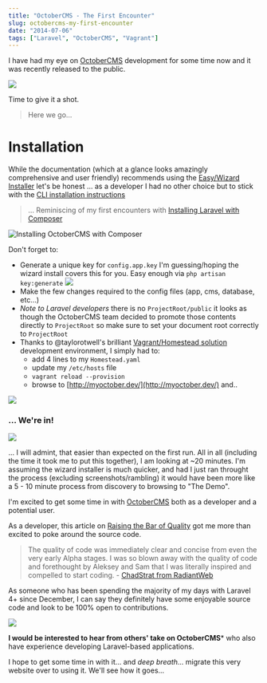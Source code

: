 ```yaml
---
title: "OctoberCMS - The First Encounter"
slug: octobercms-my-first-encounter
date: "2014-07-06"
tags: ["Laravel", "OctoberCMS", "Vagrant"]
---
```


I have had my eye on [OctoberCMS](http://octobercms.com/) development for some time now and it was recently released to the public.

![](/content/images/2014/Jul/October___The_PHP_platform_that_gets_back_to_basics_.png)

Time to give it a shot. 

> Here we go...

# Installation

While the documentation (which at a glance looks amazingly comprehensive and user friendly) recommends using the [Easy/Wizard Installer](http://octobercms.com/docs/help/installation) let's be honest ... as a developer I had no other choice but to stick with the [CLI installation instructions](http://octobercms.com/docs/help/console#console-install)

> ... Reminiscing of my first encounters with [Installing Laravel with Composer](http://laravel.com/docs/installation#install-composer)

![Installing OctoberCMS with Composer](/content/images/2014/Jul/1__composer_create_project_october_october_october_dev_master__php_.png)

Don't forget to:

- Generate a unique key for `config.app.key` I'm guessing/hoping the wizard install covers this for you. Easy enough via `php artisan key:generate`
![](/content/images/2014/Jul/1__eaybar_Eriks_MBA____Projects_ErikAybarDigitalOcean_myoctober_dev_october__zsh__and_app_php_b___october.png)
- Make the few changes required to the config files (app, cms, database, etc...)
- *Note to Laravel developers* there is no `ProjectRoot/public` it looks as though the OctoberCMS team decided to promote those contents directly to `ProjectRoot` so make sure to set your document root correctly to `ProjectRoot`
- Thanks to @taylorotwell's brilliant [Vagrant/Homestead solution](http://laravel.com/docs/homestead) development environment, I simply had to:
    - add 4 lines to my `Homestead.yaml`
    - update my `/etc/hosts` file
    - `vagrant reload --provision`
    - browse to [http://myoctober.dev/](http://myoctober.dev/)  and..
    
![](/content/images/2014/Jul/1__eaybar_Eriks_MBA____Projects_Homestead__zsh__and_hosts_b___Homestead.png)



### ... We're in!

![](/content/images/2014/Jul/October_CMS___Demonstration.png)

... I will admint, that easier than expected on the first run. All in all (including the time it took me to put this together), I am looking at ~20 minutes. I'm assuming the wizard installer is much quicker, and had I just ran throught the process (excluding screenshots/rambling) it would have been more like a 5 - 10 minute process from discovery to browsing to "The Demo".

I'm excited to get some time in with [OctoberCMS](http://octobercms.com) both as a developer and a potential user.

As a developer, this article on [Raising the Bar of Quality](http://octobercms.com/blog/post/raising-bar-quality) got me more than excited to poke around the source code. 

> The quality of code was immediately clear and concise from even the very early Alpha stages. I was so blown away with the quality of code and forethought by Aleksey and Sam that I was literally inspired and compelled to start coding. - [ChadStrat from RadiantWeb](http://goradiantweb.com/blog)

As someone who has been spending the majority of my days with Laravel 4+ since December, I can say they definitely have some enjoyable source code and look to be 100% open to contributions.

![](/content/images/2014/Jul/Issues_B7_octobercms_october.png)


**I would be interested to hear from others' take on OctoberCMS*** who also have experience developing Laravel-based applications. 

I hope to get some time in with it... and *deep breath...* migrate this very website over to using it. We'll see how it goes...
